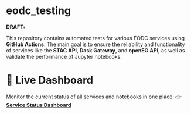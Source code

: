 # eodc_testing

**DRAFT:**

This repository contains automated tests for various EODC services using **GitHub Actions**. The main goal is to ensure the reliability and functionality of services like the **STAC API**, **Dask Gateway**, and **openEO API**, as well as validate the performance of Jupyter notebooks.

# 🚀 Live Dashboard

Monitor the current status of all services and notebooks in one place:
👉 **[Service Status Dashboard](https://eodcgmbh.github.io/eodc_testing/docs/dashboard.html)**
